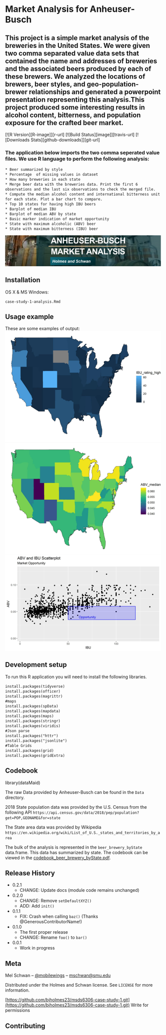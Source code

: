 # Market Analysis for Anheuser-Busch
## This project is a simple market analysis of the breweries in the United States. We were given two comma separated value data sets that contained the name and addresses of breweries and the associated beers produced by each of these brewers. We analyzed the locations of brewers, beer styles, and geo-population-brewer relationships and generated a powerpoint presentation representing this analysis.This project produced some interesting results in alcohol content, bitterness, and population exposure for the crafted beer market.

[![R Version][R-image]][r-url]
[![Build Status][image]][travis-url]
[![Downloads Stats][github-downloads]][git-url]

### The application below imports the two comma seperated value files. We use R language to perform the following analysis:
    * Beer summarized by style
    * Percentage  of missing values in dataset
    * How many breweries in each state
    * Merge beer data with the breweries data. Print the first 6 observations and the last six observations to check the merged file.
    * Compute the median alcohol content and international bitterness unit for each state. Plot a bar chart to compare.
    * Top 10 states for having high IBU beers
    * Barplot of median IBU
    * Barplot of median ABV by state
    * Basic marker indication of market opportunity
    * State with maximum alcoholic (ABV) beer
    * State with maximum bitterness (IBU) beer


![](holmes_schwan_header.jpg)

## Installation

OS X & MS Windows:

```{r}
case-study-1-analysis.Rmd
```

## Usage example

These are some examples of output:
![](Export/ibu_high_data.jpg)
![](Export/abv_ratings.jpg)
![](Export/ibu_abv_scat.jpg)

## Development setup

To run this R application you will need to install the following libraries.

```{r}
install.packages(tidyverse)
install.packages(officer)
install.packages(magrittr)
#maps
install.packages(spData)
install.packages(mapdata)
install.packages(maps)
install.packages(stringr)
install.packages(viridis)
#Json parse
install.packages("httr")
install.packages("jsonlite")
#Table Grids
install.packages(grid)
install.packages(gridExtra)
```

## Codebook 
library(dataMaid)

The raw Data provided by Anheuser-Busch can be found in the `Data` directory.

2018 State population data was provided by the U.S. Census from the following API `https://api.census.gov/data/2018/pep/population?get=POP,GEONAME&for=state` 

The State area data was provided by Wikipedia `https://en.wikipedia.org/wiki/List_of_U.S._states_and_territories_by_area` 

The bulk of the analysis is represented in the `beer_brewery_byState` data.frame. This data has summarized by state. The codebook can be viewed in the [codebook_beer_brewery_byState.pdf]("./codebook_beer_brewery_byState.pdf"). 

## Release History

* 0.2.1
    * CHANGE: Update docs (module code remains unchanged)
* 0.2.0
    * CHANGE: Remove `setDefaultXYZ()`
    * ADD: Add `init()`
* 0.1.1
    * FIX: Crash when calling `baz()` (Thanks @GenerousContributorName!)
* 0.1.0
    * The first proper release
    * CHANGE: Rename `foo()` to `bar()`
* 0.0.1
    * Work in progress

## Meta

Mel Schwan – [@mobilewings](https://twitter.com/mobilewings) – mschwan@smu.edu

Distributed under the Holmes and Schwan license. See ``LICENSE`` for more information.

[https://github.com/bjholmes23/msds6306-case-study-1.git](https://github.com/bjholmes23/msds6306-case-study-1.git) Write for permissions

## Contributing

